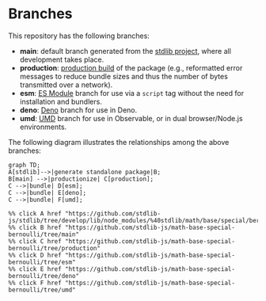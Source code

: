 <!--

@license Apache-2.0

Copyright (c) 2022 The Stdlib Authors.

Licensed under the Apache License, Version 2.0 (the "License");
you may not use this file except in compliance with the License.
You may obtain a copy of the License at

    http://www.apache.org/licenses/LICENSE-2.0

Unless required by applicable law or agreed to in writing, software
distributed under the License is distributed on an "AS IS" BASIS,
WITHOUT WARRANTIES OR CONDITIONS OF ANY KIND, either express or implied.
See the License for the specific language governing permissions and
limitations under the License.

-->

# Branches

This repository has the following branches:

-   **main**: default branch generated from the [stdlib project][stdlib-url], where all development takes place.
-   **production**: [production build][production-url] of the package (e.g., reformatted error messages to reduce bundle sizes and thus the number of bytes transmitted over a network).
-   **esm**: [ES Module][esm-url] branch for use via a `script` tag without the need for installation and bundlers.
-   **deno**: [Deno][deno-url] branch for use in Deno.
-   **umd**: [UMD][umd-url] branch for use in Observable, or in dual browser/Node.js environments.

The following diagram illustrates the relationships among the above branches:

```mermaid
graph TD;
A[stdlib]-->|generate standalone package|B;
B[main] -->|productionize| C[production];
C -->|bundle| D[esm];
C -->|bundle| E[deno];
C -->|bundle| F[umd];

%% click A href "https://github.com/stdlib-js/stdlib/tree/develop/lib/node_modules/%40stdlib/math/base/special/bernoulli"
%% click B href "https://github.com/stdlib-js/math-base-special-bernoulli/tree/main"
%% click C href "https://github.com/stdlib-js/math-base-special-bernoulli/tree/production"
%% click D href "https://github.com/stdlib-js/math-base-special-bernoulli/tree/esm"
%% click E href "https://github.com/stdlib-js/math-base-special-bernoulli/tree/deno"
%% click F href "https://github.com/stdlib-js/math-base-special-bernoulli/tree/umd"
```

[stdlib-url]: https://github.com/stdlib-js/stdlib/tree/develop/lib/node_modules/%40stdlib/math/base/special/bernoulli
[production-url]: https://github.com/stdlib-js/math-base-special-bernoulli/tree/production
[deno-url]: https://github.com/stdlib-js/math-base-special-bernoulli/tree/deno
[umd-url]: https://github.com/stdlib-js/math-base-special-bernoulli/tree/umd
[esm-url]: https://github.com/stdlib-js/math-base-special-bernoulli/tree/esm